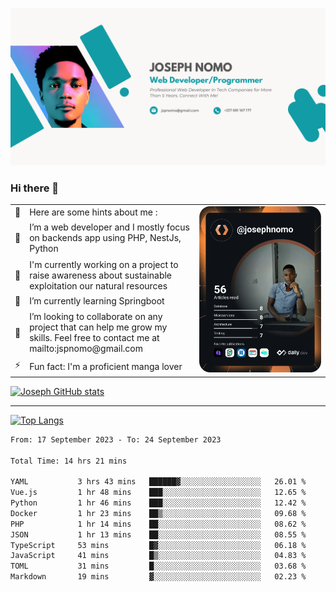 ![Banner of my profile!](/Joseph_NOMO_NEW.png "Banner")

### Hi there 👋

<!--- | --  | 👋  | Here are some hints about me :                                                                                                 | <td rowspan=6><img src="/devcard.svg" width="400" alt="Joseph NOMO's Dev Card"/></td> |
| --- | --- | ------------------------------------------------------------------------------------------------------------------------------ | ------------------------------------------------------------------------------------- |
| --  | 🔭  | I’m a web developer and I mostly focus on backends app using PHP, NestJs, Python                                               |
| --  | 🦁  | I'm currently working on a project to raise awareness about sustainable exploitation our natural resources                     |
| --  | 🌱  | I’m currently learning Springboot                                                                                              |
| --  | 👯  | I’m looking to collaborate on any project that can help me grow my skills. Feel free to contact me at mailto:jspnomo@gmail.com |
| --  | ⚡  | Fun fact: I'm a proficient manga lover                                                                                         |
--->

<table>
    <tr>
        <td width="1%">👋</td>
        <td width="55%">Here are some hints about me :</td>
        <td rowspan=6 width="44%"><img src="/devcard.svg" width="400" alt="Joseph NOMO's Dev Card"/></td>
    </tr>
    <tr>
        <td>🔭</td>
        <td>I’m a web developer and I mostly focus on backends app using PHP, NestJs, Python</td>
    </tr>
    <tr>
        <td>🦁</td>
        <td>I'm currently working on a project to raise awareness about sustainable exploitation our natural resources</td>
    </tr>
    <tr>
        <td>🌱</td>
        <td>I’m currently learning Springboot</td>
    </tr>
    <tr>
        <td>👯</td>
        <td>I’m looking to collaborate on any project that can help me grow my skills. Feel free to contact me at mailto:jspnomo@gmail.com</td>
    </tr>
    <tr>
        <td>⚡</td>
        <td>Fun fact: I'm a proficient manga lover</td>
    </tr>

</table>

[![Joseph GitHub stats](https://github-readme-stats-seven-sigma-53.vercel.app/api?username=Jspascal)](https://github.com/Jspascal/github-readme-stats)

---

[![Top Langs](https://github-readme-stats-seven-sigma-53.vercel.app/api/top-langs/?username=Jspascal&layout=compact)](https://github.com/Jspascal/github-readme-stats)

<!--START_SECTION:waka-->

```txt
From: 17 September 2023 - To: 24 September 2023

Total Time: 14 hrs 21 mins

YAML           3 hrs 43 mins   ██████▓░░░░░░░░░░░░░░░░░░   26.01 %
Vue.js         1 hr 48 mins    ███░░░░░░░░░░░░░░░░░░░░░░   12.65 %
Python         1 hr 46 mins    ███░░░░░░░░░░░░░░░░░░░░░░   12.42 %
Docker         1 hr 23 mins    ██▒░░░░░░░░░░░░░░░░░░░░░░   09.68 %
PHP            1 hr 14 mins    ██░░░░░░░░░░░░░░░░░░░░░░░   08.62 %
JSON           1 hr 13 mins    ██░░░░░░░░░░░░░░░░░░░░░░░   08.55 %
TypeScript     53 mins         █▓░░░░░░░░░░░░░░░░░░░░░░░   06.18 %
JavaScript     41 mins         █▒░░░░░░░░░░░░░░░░░░░░░░░   04.83 %
TOML           31 mins         █░░░░░░░░░░░░░░░░░░░░░░░░   03.68 %
Markdown       19 mins         ▓░░░░░░░░░░░░░░░░░░░░░░░░   02.23 %
```

<!--END_SECTION:waka-->
